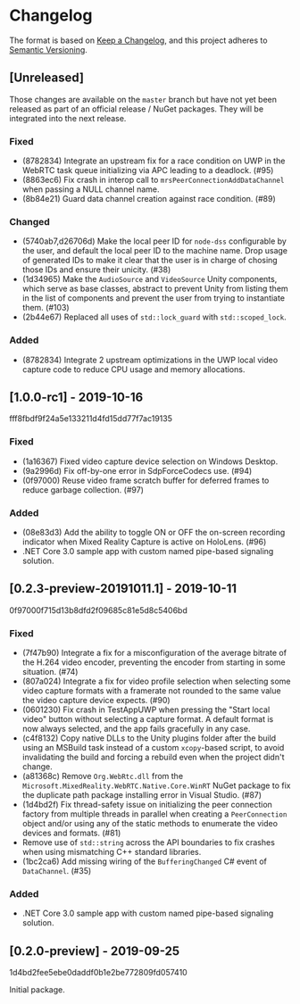 # Changelog

The format is based on [Keep a Changelog](https://keepachangelog.com/en/1.0.0/),
and this project adheres to [Semantic Versioning](https://semver.org/spec/v2.0.0.html).

## [Unreleased]

Those changes are available on the `master` branch but have not yet been released as part of an official release / NuGet packages. They will be integrated into the next release.

### Fixed

- (8782834) Integrate an upstream fix for a race condition on UWP in the WebRTC task queue initializing via APC leading to a deadlock. (#95)
- (8863ec6) Fix crash in interop call to `mrsPeerConnectionAddDataChannel` when passing a NULL channel name.
- (8b84e21) Guard data channel creation against race condition. (#89)

### Changed

- (5740ab7,d26706d) Make the local peer ID for `node-dss` configurable by the user, and default the local peer ID to the machine name. Drop usage of generated IDs to make it clear that the user is in charge of chosing those IDs and ensure their unicity. (#38)
- (1d34965) Make the `AudioSource` and `VideoSource` Unity components, which serve as base classes, abstract to prevent Unity from listing them in the list of components and prevent the user from trying to instantiate them. (#103)
- (2b44e67) Replaced all uses of `std::lock_guard` with `std::scoped_lock`.

### Added

- (8782834) Integrate 2 upstream optimizations in the UWP local video capture code to reduce CPU usage and memory allocations.

## [1.0.0-rc1] - 2019-10-16

fff8fbdf9f24a5e133211d4fd15dd77f7ac19135

### Fixed

- (1a16367) Fixed video capture device selection on Windows Desktop.
- (9a2996d) Fix off-by-one error in SdpForceCodecs use. (#94)
- (0f97000) Reuse video frame scratch buffer for deferred frames to reduce garbage collection. (#97)

### Added

- (08e83d3) Add the ability to toggle ON or OFF the on-screen recording indicator when Mixed Reality Capture is active on HoloLens. (#96)
- .NET Core 3.0 sample app with custom named pipe-based signaling solution.

## [0.2.3-preview-20191011.1] - 2019-10-11

0f97000f715d13b8dfd2f09685c81e5d8c5406bd

### Fixed

- (7f47b90) Integrate a fix for a misconfiguration of the average bitrate of the H.264 video encoder, preventing the encoder from starting in some situation. (#74)
- (807a024) Integrate a fix for video profile selection when selecting some video capture formats with a framerate not rounded to the same value the video capture device expects. (#90)
- (0601230) Fix crash in TestAppUWP when pressing the "Start local video" button without selecting a capture format. A default format is now always selected, and the app fails gracefully in any case.
- (c4f8132) Copy native DLLs to the Unity plugins folder after the build using an MSBuild task instead of a custom `xcopy`-based script, to avoid invalidating the build and forcing a rebuild even when the project didn't change.
- (a81368c) Remove `Org.WebRtc.dll` from the `Microsoft.MixedReality.WebRTC.Native.Core.WinRT` NuGet package to fix the duplicate path package installing error in Visual Studio. (#87)
- (1d4bd2f) Fix thread-safety issue on initializing the peer connection factory from multiple threads in parallel when creating a `PeerConnection` object and/or using any of the static methods to enumerate the video devices and formats. (#81)
- Remove use of `std::string` across the API boundaries to fix crashes when using mismatching C++ standard libraries.
- (1bc2ca6) Add missing wiring of the `BufferingChanged` C# event of `DataChannel`. (#35)

### Added

- .NET Core 3.0 sample app with custom named pipe-based signaling solution.

## [0.2.0-preview] - 2019-09-25

1d4bd2fee5ebe0daddf0b1e2be772809fd057410

Initial package.
